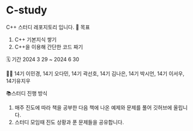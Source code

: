 # C-study
C++ 스터디 레포지토리 입니다.
📌 목표
1. C++ 기본지식 쌓기
2. C++을 이용해 간단한 코드 짜기

🗓️ 기간
2024 3 29 ~ 2024 6 30

👩🏻 14기 이민경, 14기 오다민, 14기 곽선호, 14기 김나은, 14기 박시언, 14기 이서우, 14기유지우

📚스터디 진행 방식
1. 매주 진도에 따라 책을 공부한 다음 책에 나온 예제와 문제를 풀어 깃허브에 올립니다.
2. 스터디 모임때 진도 상황과 푼 문제들을 공유합니다.
